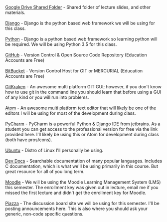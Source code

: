 <a href="">Google Drive Shared Folder</a> - Shared folder of lecture slides, and other materials.
<br><br>
<a href="https://www.djangoproject.com/">Django</a> - Django is the python based web framework we will be using for this class.
<br><br>
<a href="https://www.python.org/">Python</a> - Django is a python based web framework so learning python will be required. We will be using Python 3.5 for this class.
<br><br>
<a href="https://github.com/">GitHub</a> - Version Control & Open Source Code Repository (Education Accounts are Free)
<br><br>
<a href="https://bitbucket.org">BitBucket</a> - Version Control Host for GIT or MERCURIAL (Education Accounts are Free)
<br><br>
<a href="https://www.gitkraken.com/">GitKraken</a> - An awesome multi platform GIT GUI; however, if you don't know how to use git in the command line you should learn that before using a GUI of any kind or you will run into problems.
<br><br>
<a href="https://atom.io/">Atom</a> - An awesome multi platform text editor that will likely be one of the editors I will be using for most of the development during class.
<br><br>
<a href="https://www.jetbrains.com/student/">PyCharm</a> - PyCharm is a powerful Python & Django IDE from jetbrains. As a student you can get access to the professional version for free via the link provided here. I'll likely be using this or Atom for development during class (both have pros/cons).
<br><br>
<a href="http://ubuntu.com">Ubuntu</a> - Distro of Linux I'll personally be using.
<br><br>
<a href="http://devdocs.io/">Dev Docs</a> - Searchable documentation of many popular languages. Includes C documentation, which is what we'll be using primarily in this course. But great resource for all of you long term.
<br><br>
<a href="https://moodle.csuchico.edu">Moodle</a> - We will be using the Moodle Learning Management System (LMS) this semester. The enrollment key was given out in lecture, email me if you missed the first lecture and didn't get the enrollment key for Moodle.
<br><br>
<a href="http://piazza.com/">Piazza</a> - The discussion board site we will be using for this semester. I'll be posting announcements here. This is also where you should ask your generic, non-code specific questions.
